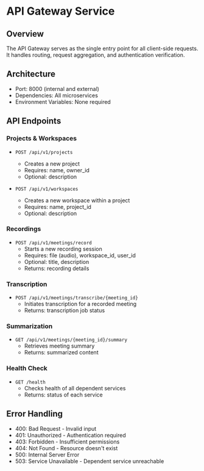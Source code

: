 # API Gateway Service

## Overview
The API Gateway serves as the single entry point for all client-side requests. It handles routing, request aggregation, and authentication verification.

## Architecture
- Port: 8000 (internal and external)
- Dependencies: All microservices
- Environment Variables: None required

## API Endpoints

### Projects & Workspaces
- `POST /api/v1/projects`
  - Creates a new project
  - Requires: name, owner_id
  - Optional: description

- `POST /api/v1/workspaces`
  - Creates a new workspace within a project
  - Requires: name, project_id
  - Optional: description

### Recordings
- `POST /api/v1/meetings/record`
  - Starts a new recording session
  - Requires: file (audio), workspace_id, user_id
  - Optional: title, description
  - Returns: recording details

### Transcription
- `POST /api/v1/meetings/transcribe/{meeting_id}`
  - Initiates transcription for a recorded meeting
  - Returns: transcription job status

### Summarization
- `GET /api/v1/meetings/{meeting_id}/summary`
  - Retrieves meeting summary
  - Returns: summarized content

### Health Check
- `GET /health`
  - Checks health of all dependent services
  - Returns: status of each service

## Error Handling
- 400: Bad Request - Invalid input
- 401: Unauthorized - Authentication required
- 403: Forbidden - Insufficient permissions
- 404: Not Found - Resource doesn't exist
- 500: Internal Server Error
- 503: Service Unavailable - Dependent service unreachable 